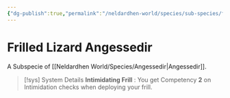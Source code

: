 ```yaml
---
{"dg-publish":true,"permalink":"/neldardhen-world/species/sub-species/frilled-lizard-angessedir/"}
---
```


# Frilled Lizard Angessedir
A Subspecie of [[Neldardhen World/Species/Angessedir\|Angessedir]].



> [!sys] System Details
**Intimidating Frill** : You get Competency **2** on Intimidation checks when deploying your frill.
